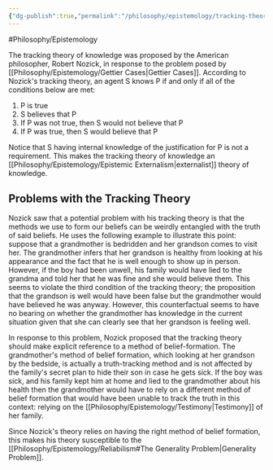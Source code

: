 ```yaml
---
{"dg-publish":true,"permalink":"/philosophy/epistemology/tracking-theory-of-knowledge/"}
---
```



#Philosophy/Epistemology 

The tracking theory of knowledge was proposed by the American philosopher, Robert Nozick, in response to the problem posed by [[Philosophy/Epistemology/Gettier Cases\|Gettier Cases]]. According to Nozick's tracking theory, an agent S knows P if and only if all of the conditions below are met:
1. P is true
2. S believes that P
3. If P was not true, then S would not believe that P
4. If P was true, then S would believe that P

Notice that S having internal knowledge of the justification for P is not a requirement. This makes the tracking theory of knowledge an [[Philosophy/Epistemology/Epistemic Externalism\|externalist]] theory of knowledge.
## Problems with the Tracking Theory

Nozick saw that a potential problem with his tracking theory is that the methods we use to form our beliefs can be weirdly entangled with the truth of said beliefs. He uses the following example to illustrate this point: suppose that a grandmother is bedridden and her grandson comes to visit her. The grandmother infers that her grandson is healthy from looking at his appearance and the fact that he is well enough to show up in person. However, if the boy had been unwell, his family would have lied to the grandma and told her that he was fine and she would believe them. This seems to violate the third condition of the tracking theory; the proposition that the grandson is well would have been false but the grandmother would have believed he was anyway. However, this counterfactual seems to have no bearing on whether the grandmother has knowledge in the current situation given that she can clearly see that her grandson is feeling well.

In response to this problem, Nozick proposed that the tracking theory should make explicit reference to a method of belief-formation. The grandmother's method of belief formation, which looking at her grandson by the bedside, is actually a truth-tracking method and is not affected by the family's secret plan to hide their son in case he gets sick. If the boy was sick, and his family kept him at home and lied to the grandmother about his health then the grandmother would have to rely on a different method of belief formation that would have been unable to track the truth  in this context: relying on the [[Philosophy/Epistemology/Testimony\|Testimony]] of her family.

Since Nozick's theory relies on having the right method of belief formation, this makes his theory susceptible to the [[Philosophy/Epistemology/Reliabilism#The Generality Problem\|Generality Problem]].
